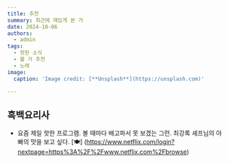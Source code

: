 ```yaml
---
title: 추천
summary: 최근에 재밌게 본 거
date: 2024-10-06
authors:
  - admin
tags:
  - 핫한 소식
  - 볼 거 추천
  - 노래
image:
  caption: 'Image credit: [**Unsplash**](https://unsplash.com)'

---
```


## 흑백요리사
- 요즘 제일 핫한 프로그램. 볼 때마다 배고파서 못 보겠는 그런. 최강록 셰프님의 아빠의 맛을 보고 싶다.
 [🍽️] (https://www.netflix.com/login?nextpage=https%3A%2F%2Fwww.netflix.com%2Fbrowse)


